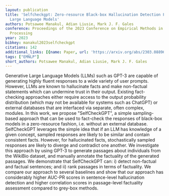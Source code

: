 ```yaml
---
layout: publication
title: 'Selfcheckgpt: Zero-resource Black-box Hallucination Detection For Generative
  Large Language Models'
authors: Potsawee Manakul, Adian Liusie, Mark J. F. Gales
conference: Proceedings of the 2023 Conference on Empirical Methods in Natural Language
  Processing
year: 2023
bibkey: manakul2023selfcheckgpt
citations: 142
additional_links: [{name: Paper, url: 'https://arxiv.org/abs/2303.08896'}]
tags: ["EMNLP"]
short_authors: Potsawee Manakul, Adian Liusie, Mark J. F. Gales
---
```

Generative Large Language Models (LLMs) such as GPT-3 are capable of
generating highly fluent responses to a wide variety of user prompts. However,
LLMs are known to hallucinate facts and make non-factual statements which can
undermine trust in their output. Existing fact-checking approaches either
require access to the output probability distribution (which may not be
available for systems such as ChatGPT) or external databases that are
interfaced via separate, often complex, modules. In this work, we propose
"SelfCheckGPT", a simple sampling-based approach that can be used to fact-check
the responses of black-box models in a zero-resource fashion, i.e. without an
external database. SelfCheckGPT leverages the simple idea that if an LLM has
knowledge of a given concept, sampled responses are likely to be similar and
contain consistent facts. However, for hallucinated facts, stochastically
sampled responses are likely to diverge and contradict one another. We
investigate this approach by using GPT-3 to generate passages about individuals
from the WikiBio dataset, and manually annotate the factuality of the generated
passages. We demonstrate that SelfCheckGPT can: i) detect non-factual and
factual sentences; and ii) rank passages in terms of factuality. We compare our
approach to several baselines and show that our approach has considerably
higher AUC-PR scores in sentence-level hallucination detection and higher
correlation scores in passage-level factuality assessment compared to grey-box
methods.